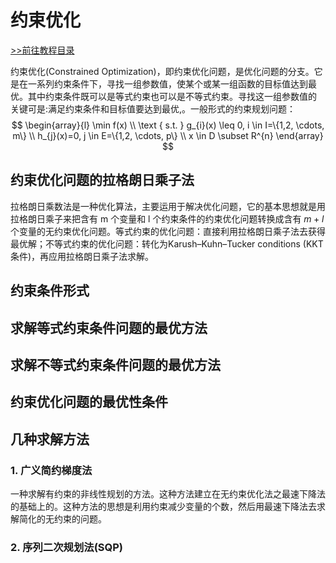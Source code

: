 # 约束优化

[>>前往教程目录](guide-opt.md)

约束优化(Constrained Optimization)，即约束优化问题，是优化问题的分支。它 是在一系列约束条件下，寻找一组参数值，使某个或某一组函数的目标值达到最 优。其中约束条件既可以是等式约束也可以是不等式约束。寻找这一组参数值的 关键可是:满足约束条件和目标值要达到最优,。一般形式的约束规划问题：
$$
\begin{array}{l}
\min f(x) \\
\text { s.t. } g_{i}(x) \leq 0, i \in I=\{1,2, \cdots, m\} \\
h_{j}(x)=0, j \in E=\{1,2, \cdots, p\} \\
x \in D \subset R^{n}
\end{array}
$$

## 约束优化问题的拉格朗日乘子法

拉格朗日乘数法是一种优化算法，主要运用于解决优化问题，它的基本思想就是用拉格朗日乘子来把含有 m 个变量和 l 个约束条件的约束优化问题转换成含有 $m + l$ 个变量的无约束优化问题。等式约束的优化问题：直接利用拉格朗日乘子法去获得最优解；不等式约束的优化问题：转化为Karush–Kuhn–Tucker conditions (KKT条件)，再应用拉格朗日乘子法求解。

## 约束条件形式

## 求解等式约束条件问题的最优方法

## 求解不等式约束条件问题的最优方法

## 约束优化问题的最优性条件

## 几种求解方法

### 1. 广义简约梯度法

一种求解有约束的非线性规划的方法。这种方法建立在无约束优化法之最速下降法的基础上的。这种方法的思想是利用约束减少变量的个数，然后用最速下降法去求解简化的无约束的问题。

### 2. 序列二次规划法(SQP)



